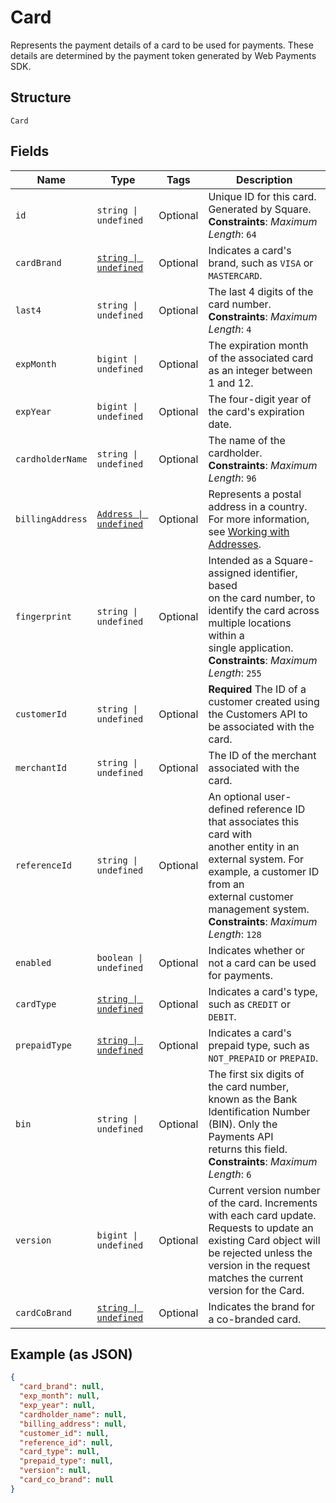 
# Card

Represents the payment details of a card to be used for payments. These
details are determined by the payment token generated by Web Payments SDK.

## Structure

`Card`

## Fields

| Name | Type | Tags | Description |
|  --- | --- | --- | --- |
| `id` | `string \| undefined` | Optional | Unique ID for this card. Generated by Square.<br>**Constraints**: *Maximum Length*: `64` |
| `cardBrand` | [`string \| undefined`](../../doc/models/card-brand.md) | Optional | Indicates a card's brand, such as `VISA` or `MASTERCARD`. |
| `last4` | `string \| undefined` | Optional | The last 4 digits of the card number.<br>**Constraints**: *Maximum Length*: `4` |
| `expMonth` | `bigint \| undefined` | Optional | The expiration month of the associated card as an integer between 1 and 12. |
| `expYear` | `bigint \| undefined` | Optional | The four-digit year of the card's expiration date. |
| `cardholderName` | `string \| undefined` | Optional | The name of the cardholder.<br>**Constraints**: *Maximum Length*: `96` |
| `billingAddress` | [`Address \| undefined`](../../doc/models/address.md) | Optional | Represents a postal address in a country.<br>For more information, see [Working with Addresses](https://developer.squareup.com/docs/build-basics/working-with-addresses). |
| `fingerprint` | `string \| undefined` | Optional | Intended as a Square-assigned identifier, based<br>on the card number, to identify the card across multiple locations within a<br>single application.<br>**Constraints**: *Maximum Length*: `255` |
| `customerId` | `string \| undefined` | Optional | **Required** The ID of a customer created using the Customers API to be associated with the card. |
| `merchantId` | `string \| undefined` | Optional | The ID of the merchant associated with the card. |
| `referenceId` | `string \| undefined` | Optional | An optional user-defined reference ID that associates this card with<br>another entity in an external system. For example, a customer ID from an<br>external customer management system.<br>**Constraints**: *Maximum Length*: `128` |
| `enabled` | `boolean \| undefined` | Optional | Indicates whether or not a card can be used for payments. |
| `cardType` | [`string \| undefined`](../../doc/models/card-type.md) | Optional | Indicates a card's type, such as `CREDIT` or `DEBIT`. |
| `prepaidType` | [`string \| undefined`](../../doc/models/card-prepaid-type.md) | Optional | Indicates a card's prepaid type, such as `NOT_PREPAID` or `PREPAID`. |
| `bin` | `string \| undefined` | Optional | The first six digits of the card number, known as the Bank Identification Number (BIN). Only the Payments API<br>returns this field.<br>**Constraints**: *Maximum Length*: `6` |
| `version` | `bigint \| undefined` | Optional | Current version number of the card. Increments with each card update. Requests to update an<br>existing Card object will be rejected unless the version in the request matches the current<br>version for the Card. |
| `cardCoBrand` | [`string \| undefined`](../../doc/models/card-co-brand.md) | Optional | Indicates the brand for a co-branded card. |

## Example (as JSON)

```json
{
  "card_brand": null,
  "exp_month": null,
  "exp_year": null,
  "cardholder_name": null,
  "billing_address": null,
  "customer_id": null,
  "reference_id": null,
  "card_type": null,
  "prepaid_type": null,
  "version": null,
  "card_co_brand": null
}
```

